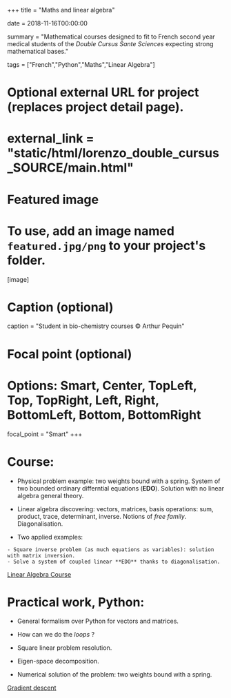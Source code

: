 +++
title = "Maths and linear algebra"

date = 2018-11-16T00:00:00

summary = "Mathematical courses designed to fit to French second year medical students of the *Double Cursus Sante Sciences* expecting strong mathematical bases."

tags = ["French","Python","Maths","Linear Algebra"]

# Optional external URL for project (replaces project detail page).
# external_link = "static/html/lorenzo_double_cursus_SOURCE/main.html"

# Featured image
# To use, add an image named `featured.jpg/png` to your project's folder. 
[image]
  # Caption (optional)
  caption = "Student in bio-chemistry courses © Arthur Pequin"

  # Focal point (optional)
  # Options: Smart, Center, TopLeft, Top, TopRight, Left, Right, BottomLeft, Bottom, BottomRight
  focal_point = "Smart"
+++

# Course:

   - Physical problem example: two weights bound with a spring. System of two bounded ordinary differntial equations (**EDO**). Solution with no linear algebra general theory.
   
   - Linear algebra discovering: vectors, matrices, basis operations: sum, product, trace, determinant, inverse. Notions of *free family*. Diagonalisation.

   - Two applied examples: 

    - Square inverse problem (as much equations as variables): solution with matrix inversion.
    - Solve a system of coupled linear **EDO** thanks to diagonalisation.
    
[Linear Algebra Course](/html/lorenzo_double_cursus_SOURCE/Ecole_Sante_Sciences_II.pdf)

# Practical work, Python:

  - General formalism over Python for vectors and matrices. 
  - How can we do the *loops* ?
  
  - Square linear problem resolution.
  
  - Eigen-space decomposition.
  
  - Numerical solution of the problem: two weights bound with a spring.

[Gradient descent](/html/lorenzo_double_cursus_SOURCE/Double_cursus_td1_correction.html)